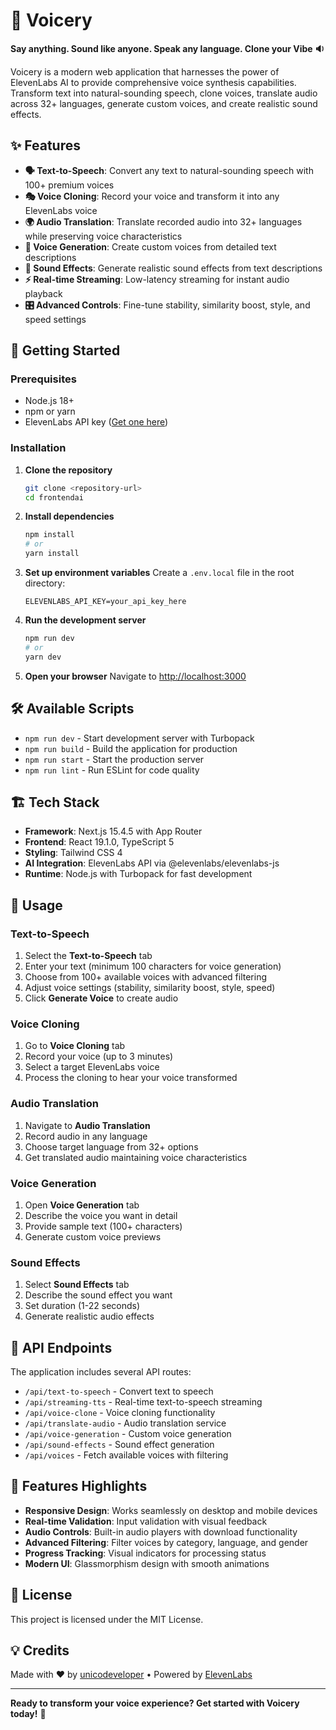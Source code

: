 # 🎤 Voicery

**Say anything. Sound like anyone. Speak any language. Clone your Vibe 🔉**

Voicery is a modern web application that harnesses the power of ElevenLabs AI to provide comprehensive voice synthesis capabilities. Transform text into natural-sounding speech, clone voices, translate audio across 32+ languages, generate custom voices, and create realistic sound effects.



## ✨ Features

- **🗣️ Text-to-Speech**: Convert any text to natural-sounding speech with 100+ premium voices
- **🎭 Voice Cloning**: Record your voice and transform it into any ElevenLabs voice
- **🌍 Audio Translation**: Translate recorded audio into 32+ languages while preserving voice characteristics  
- **🎯 Voice Generation**: Create custom voices from detailed text descriptions
- **🎵 Sound Effects**: Generate realistic sound effects from text descriptions
- **⚡ Real-time Streaming**: Low-latency streaming for instant audio playback
- **🎛️ Advanced Controls**: Fine-tune stability, similarity boost, style, and speed settings

## 🚀 Getting Started

### Prerequisites

- Node.js 18+ 
- npm or yarn
- ElevenLabs API key ([Get one here](https://elevenlabs.io/))

### Installation

1. **Clone the repository**
   ```bash
   git clone <repository-url>
   cd frontendai
   ```

2. **Install dependencies**
   ```bash
   npm install
   # or
   yarn install
   ```

3. **Set up environment variables**
   Create a `.env.local` file in the root directory:
   ```env
   ELEVENLABS_API_KEY=your_api_key_here
   ```

4. **Run the development server**
   ```bash
   npm run dev
   # or
   yarn dev
   ```

5. **Open your browser**
   Navigate to [http://localhost:3000](http://localhost:3000)

## 🛠️ Available Scripts

- `npm run dev` - Start development server with Turbopack
- `npm run build` - Build the application for production
- `npm run start` - Start the production server
- `npm run lint` - Run ESLint for code quality

## 🏗️ Tech Stack

- **Framework**: Next.js 15.4.5 with App Router
- **Frontend**: React 19.1.0, TypeScript 5
- **Styling**: Tailwind CSS 4
- **AI Integration**: ElevenLabs API via @elevenlabs/elevenlabs-js
- **Runtime**: Node.js with Turbopack for fast development

## 📱 Usage

### Text-to-Speech
1. Select the **Text-to-Speech** tab
2. Enter your text (minimum 100 characters for voice generation)
3. Choose from 100+ available voices with advanced filtering
4. Adjust voice settings (stability, similarity boost, style, speed)
5. Click **Generate Voice** to create audio

### Voice Cloning
1. Go to **Voice Cloning** tab
2. Record your voice (up to 3 minutes)
3. Select a target ElevenLabs voice
4. Process the cloning to hear your voice transformed

### Audio Translation
1. Navigate to **Audio Translation**
2. Record audio in any language
3. Choose target language from 32+ options
4. Get translated audio maintaining voice characteristics

### Voice Generation
1. Open **Voice Generation** tab
2. Describe the voice you want in detail
3. Provide sample text (100+ characters)
4. Generate custom voice previews

### Sound Effects
1. Select **Sound Effects** tab
2. Describe the sound effect you want
3. Set duration (1-22 seconds)
4. Generate realistic audio effects

## 🔧 API Endpoints

The application includes several API routes:

- `/api/text-to-speech` - Convert text to speech
- `/api/streaming-tts` - Real-time text-to-speech streaming
- `/api/voice-clone` - Voice cloning functionality
- `/api/translate-audio` - Audio translation service
- `/api/voice-generation` - Custom voice generation
- `/api/sound-effects` - Sound effect generation
- `/api/voices` - Fetch available voices with filtering

## 🎨 Features Highlights

- **Responsive Design**: Works seamlessly on desktop and mobile devices
- **Real-time Validation**: Input validation with visual feedback
- **Audio Controls**: Built-in audio players with download functionality
- **Advanced Filtering**: Filter voices by category, language, and gender
- **Progress Tracking**: Visual indicators for processing status
- **Modern UI**: Glassmorphism design with smooth animations

## 📄 License

This project is licensed under the MIT License.

## 💡 Credits

Made with ❤️ by [unicodeveloper](https://x.com/unicodeveloper) • Powered by [ElevenLabs](https://elevenlabs.io/)

---

**Ready to transform your voice experience? Get started with Voicery today!** 🚀
